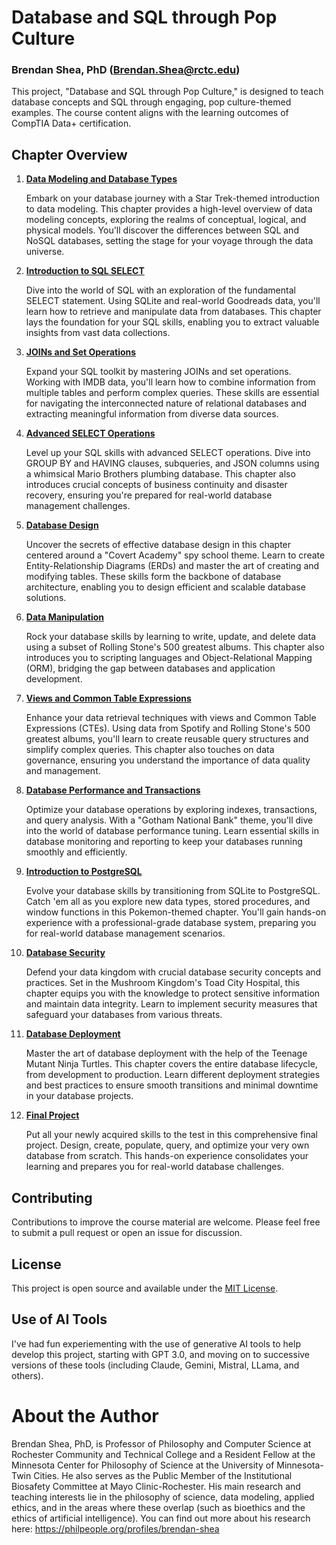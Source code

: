 # Database and SQL through Pop Culture
### Brendan Shea, PhD (Brendan.Shea@rctc.edu)

This project, "Database and SQL through Pop Culture," is designed to teach database concepts and SQL through engaging, pop culture-themed examples. The course content aligns with the learning outcomes of CompTIA Data+ certification.

## Chapter Overview

1. [**Data Modeling and Database Types**](Database_01_StarShipSQL.ipynb)
   
   Embark on your database journey with a Star Trek-themed introduction to data modeling. This chapter provides a high-level overview of data modeling concepts, exploring the realms of conceptual, logical, and physical models. You'll discover the differences between SQL and NoSQL databases, setting the stage for your voyage through the data universe.

2. [**Introduction to SQL SELECT**](Database_02_IntroToSQL.ipynb)
   
   Dive into the world of SQL with an exploration of the fundamental SELECT statement. Using SQLite and real-world Goodreads data, you'll learn how to retrieve and manipulate data from databases. This chapter lays the foundation for your SQL skills, enabling you to extract valuable insights from vast data collections.

3. [**JOINs and Set Operations**](Database_03_Joins_Sets_SQL.ipynb)
   
   Expand your SQL toolkit by mastering JOINs and set operations. Working with IMDB data, you'll learn how to combine information from multiple tables and perform complex queries. These skills are essential for navigating the interconnected nature of relational databases and extracting meaningful information from diverse data sources.

4. [**Advanced SELECT Operations**](Database_04_AdvancedSelect.ipynb)
   
   Level up your SQL skills with advanced SELECT operations. Dive into GROUP BY and HAVING clauses, subqueries, and JSON columns using a whimsical Mario Brothers plumbing database. This chapter also introduces crucial concepts of business continuity and disaster recovery, ensuring you're prepared for real-world database management challenges.

5. [**Database Design**](Database_05_Design.ipynb)
   
   Uncover the secrets of effective database design in this chapter centered around a "Covert Academy" spy school theme. Learn to create Entity-Relationship Diagrams (ERDs) and master the art of creating and modifying tables. These skills form the backbone of database architecture, enabling you to design efficient and scalable database solutions.

6. [**Data Manipulation**](Database_06_WritingData.ipynb)
   
   Rock your database skills by learning to write, update, and delete data using a subset of Rolling Stone's 500 greatest albums. This chapter also introduces you to scripting languages and Object-Relational Mapping (ORM), bridging the gap between databases and application development.

7. [**Views and Common Table Expressions**](Database_07_Views.ipynb)
   
   Enhance your data retrieval techniques with views and Common Table Expressions (CTEs). Using data from Spotify and Rolling Stone's 500 greatest albums, you'll learn to create reusable query structures and simplify complex queries. This chapter also touches on data governance, ensuring you understand the importance of data quality and management.

8. [**Database Performance and Transactions**](Database_08_IndexesTransactions.ipynb)
   
   Optimize your database operations by exploring indexes, transactions, and query analysis. With a "Gotham National Bank" theme, you'll dive into the world of database performance tuning. Learn essential skills in database monitoring and reporting to keep your databases running smoothly and efficiently.

9. [**Introduction to PostgreSQL**](Database_09_PokemonAndPostgres.ipynb)
   
   Evolve your database skills by transitioning from SQLite to PostgreSQL. Catch 'em all as you explore new data types, stored procedures, and window functions in this Pokemon-themed chapter. You'll gain hands-on experience with a professional-grade database system, preparing you for real-world database management scenarios.

10. [**Database Security**](Database_10_DatabaseSecurity.ipynb)
    
    Defend your data kingdom with crucial database security concepts and practices. Set in the Mushroom Kingdom's Toad City Hospital, this chapter equips you with the knowledge to protect sensitive information and maintain data integrity. Learn to implement security measures that safeguard your databases from various threats.

11. [**Database Deployment**](Database_11_Deployment.ipynb)
    
    Master the art of database deployment with the help of the Teenage Mutant Ninja Turtles. This chapter covers the entire database lifecycle, from development to production. Learn different deployment strategies and best practices to ensure smooth transitions and minimal downtime in your database projects.

12. [**Final Project**](Database_12_FinalProject.ipynb)
    
    Put all your newly acquired skills to the test in this comprehensive final project. Design, create, populate, query, and optimize your very own database from scratch. This hands-on experience consolidates your learning and prepares you for real-world database challenges.

## Contributing

Contributions to improve the course material are welcome. Please feel free to submit a pull request or open an issue for discussion.

## License

This project is open source and available under the [MIT License](LICENSE).

## Use of AI Tools
I've had fun experiementing with the use of generative AI tools to help develop this project, starting with GPT 3.0, and moving on to successive versions of these tools (including Claude, Gemini, Mistral, LLama, and others).


# About the Author
Brendan Shea, PhD, is Professor of Philosophy and Computer Science at Rochester Community and Technical College and a Resident Fellow at the Minnesota Center for Philosophy of Science at the University of Minnesota-Twin Cities. He also serves as the Public Member of the Institutional Biosafety Committee at Mayo Clinic-Rochester. His main research and teaching interests lie in the philosophy of science, data modeling, applied ethics, and in the areas where these overlap (such as bioethics and the ethics of artificial intelligence). You can find out more about his research here: https://philpeople.org/profiles/brendan-shea
